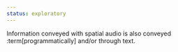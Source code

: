 ```yaml
---
status: exploratory
---
```


Information conveyed with spatial audio is also conveyed :term[programmatically] and/or through text.
